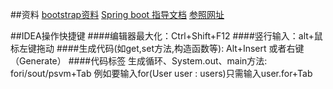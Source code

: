 
##资料
[bootstrap资料](https://v3.bootcss.com/getting-started/)
[Spring boot 指导文档](https://spring.io/guides/)
[参照网址](https://elasticsearch.cn/explore)


##IDEA操作快捷键
####编辑器最大化：Ctrl+Shift+F12
####竖行输入：alt+鼠标左键拖动
####生成代码(如get,set方法,构造函数等): Alt+Insert 或者右键（Generate）
####代码标签 生成循环、System.out、main方法:   fori/sout/psvm+Tab
例如要输入for(User user : users)只需输入user.for+Tab
 